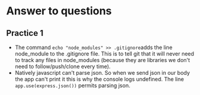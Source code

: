 # Answer to questions
## Practice 1 
* The command `echo "node_modules" >> .gitignore`adds the line node\_module to the .gitignore file. This is to tell git that it will never need to track any files in node\_modules (because they are libraries we don't need to follow/push/clone every time).
* Natively javascript can't parse json. So when we send json in our body the app can't print it this is why the console logs undefined. The line `app.use(express.json())` permits parsing json.
